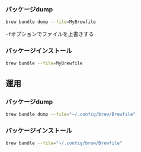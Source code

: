 

### パッケージdump

```bash
brew bundle dump --file=MyBrewfile
```

`-f`オプションでファイルを上書きする

### パッケージインストール

```bash
brew bundle --file=MyBrewfile
```


## 運用

### パッケージdump

```bash
brew bundle dump --file="~/.config/brew/Brewfile"
```

### パッケージインストール

```bash
brew bundle --file="~/.config/brew/Brewfile"
```
